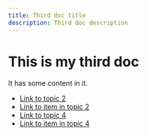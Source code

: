 ```yaml
---
title: Third doc title
description: Third doc description
---
```


# This is my third doc

It has some content in it.

- [Link to topic 2]('../topic-two)
- [Link to item in topic 2]('../topic-two/second-doc.md)
- [Link to topic 4]('../topic-four)
- [Link to item in topic 4]('../topic-four/fourth-doc.md)
